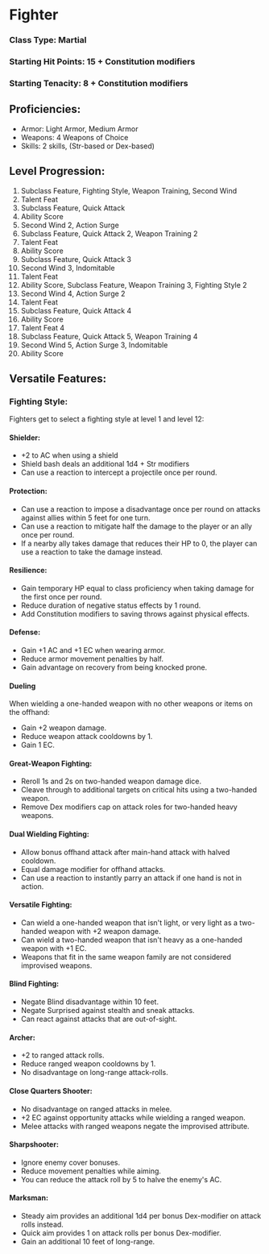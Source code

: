 <h1>Fighter</h1>
<h3>Class Type: Martial</h3>
<h3>Starting Hit Points: 15 + Constitution modifiers</h3>
<h3>Starting Tenacity: 8 + Constitution modifiers</h3>

<h2>Proficiencies:</h2>
  
- Armor: Light Armor, Medium Armor
- Weapons: 4 Weapons of Choice
- Skills: 2 skills, (Str-based or Dex-based)

<h2>Level Progression:</h2>

1. Subclass Feature, Fighting Style, Weapon Training, Second Wind
2. Talent Feat
3. Subclass Feature, Quick Attack
4. Ability Score
5. Second Wind 2, Action Surge
6. Subclass Feature, Quick Attack 2, Weapon Training 2
7. Talent Feat
8. Ability Score
9. Subclass Feature, Quick Attack 3
10. Second Wind 3, Indomitable
11. Talent Feat
12. Ability Score, Subclass Feature, Weapon Training 3, Fighting Style 2
13. Second Wind 4, Action Surge 2
14. Talent Feat
15. Subclass Feature, Quick Attack 4
16. Ability Score
17. Talent Feat 4
18. Subclass Feature, Quick Attack 5, Weapon Training 4
19. Second Wind 5, Action Surge 3, Indomitable
20. Ability Score

<h2>Versatile Features:</h2>
<h3>Fighting Style:</h3>
Fighters get to select a fighting style at level 1 and level 12:
<h4>Shielder:</h4> 
<ul>
<li>+2 to AC when using a shield</li>
<li>Shield bash deals an additional 1d4 + Str modifiers</li>
<li>Can use a reaction to intercept a projectile once per round.</li>  
</ul>
<h4>Protection:</h4>
<ul>
<li>Can use a reaction to impose a disadvantage once per round on attacks against allies within 5 feet for one turn.</li>
<li>Can use a reaction to mitigate half the damage to the player or an ally once per round.</li>
<li>If a nearby ally takes damage that reduces their HP to 0, the player can use a reaction to take the damage instead.</li>
</ul>
<h4>Resilience:</h4>
<ul>
<li>Gain temporary HP equal to class proficiency when taking damage for the first once per round.</li>
<li>Reduce duration of negative status effects by 1 round.</li>
<li>Add Constitution modifiers to saving throws against physical effects.</li>
</ul>
<h4>Defense:</h4>
<ul>
<li>Gain +1 AC and +1 EC when wearing armor.</li>
<li>Reduce armor movement penalties by half.</li>
<li>Gain advantage on recovery from being knocked prone.</li>
</ul>
<h4>Dueling</h4>
<span>When wielding a one-handed weapon with no other weapons or items on the offhand:</span>
<ul>
<li>Gain +2 weapon damage.</li>
<li>Reduce weapon attack cooldowns by 1.</li>
<li>Gain 1 EC.</li>
</ul>
<h4>Great-Weapon Fighting:</h4>
<ul>
<li>Reroll 1s and 2s on two-handed weapon damage dice.</li>
<li>Cleave through to additional targets on critical hits using a two-handed weapon.</li>
<li>Remove Dex modifiers cap on attack roles for two-handed heavy weapons.</li>
</ul>
<h4>Dual Wielding Fighting:</h4>
<ul>
<li>Allow bonus offhand attack after main-hand attack with halved cooldown.</li>
<li>Equal damage modifier for offhand attacks.</li>
<li>Can use a reaction to instantly parry an attack if one hand is not in action.</li>
</ul>
<h4>Versatile Fighting:</h4>
<ul>
<li>Can wield a one-handed weapon that isn't light, or very light as a two-handed weapon with +2 weapon damage.</li>
<li>Can wield a two-handed weapon that isn't heavy as a one-handed weapon with +1 EC.</li>
<li>Weapons that fit in the same weapon family are not considered improvised weapons.</li>
</ul>
<h4>Blind Fighting:</h4>
<ul>
<li>Negate Blind disadvantage within 10 feet.</li>
<li>Negate Surprised against stealth and sneak attacks.</li>
<li>Can react against attacks that are out-of-sight.</li>
</ul>
<h4>Archer:</h4>
<ul>
<li>+2 to ranged attack rolls.</li>
<li>Reduce ranged weapon cooldowns by 1.</li>
<li>No disadvantage on long-range attack-rolls.</li>
</ul>
<h4>Close Quarters Shooter:</h4>
<ul>
<li>No disadvantage on ranged attacks in melee.</li>
<li>+2 EC against opportunity attacks while wielding a ranged weapon.</li>
<li>Melee attacks with ranged weapons negate the improvised attribute.</li>
</ul>
<h4>Sharpshooter:</h4>
<ul>
<li>Ignore enemy cover bonuses.</li>
<li>Reduce movement penalties while aiming.</li>
<li>You can reduce the attack roll by 5 to halve the enemy's AC.</li>
</ul>
<h4>Marksman:</h4>
<ul>
<li>Steady aim provides an additional 1d4 per bonus Dex-modifier on attack rolls instead.</li>
<li>Quick aim provides 1 on attack rolls per bonus Dex-modifier.</li>
<li>Gain an additional 10 feet of long-range.</li>
</ul>
